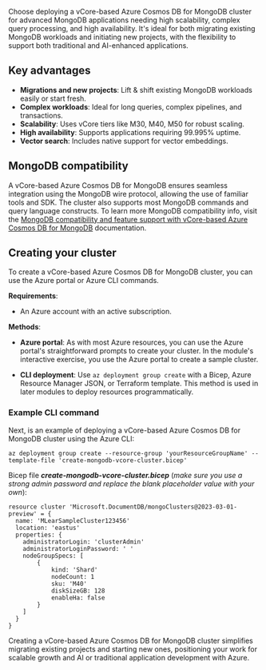 Choose deploying a vCore-based Azure Cosmos DB for MongoDB cluster for advanced MongoDB applications needing high scalability, complex query processing, and high availability. It's ideal for both migrating existing MongoDB workloads and initiating new projects, with the flexibility to support both traditional and AI-enhanced applications.

## Key advantages

- **Migrations and new projects**: Lift & shift existing MongoDB workloads easily or start fresh.
- **Complex workloads**: Ideal for long queries, complex pipelines, and transactions.
- **Scalability**: Uses vCore tiers like M30, M40, M50 for robust scaling.
- **High availability**: Supports applications requiring 99.995% uptime.
- **Vector search**: Includes native support for vector embeddings.

## MongoDB compatibility

A vCore-based Azure Cosmos DB for MongoDB ensures seamless integration using the MongoDB wire protocol, allowing the use of familiar tools and SDK. The cluster also supports most MongoDB commands and query language constructs. To learn more MongoDB compatibility info, visit the [MongoDB compatibility and feature support with vCore-based Azure Cosmos DB for MongoDB](/azure/cosmos-db/mongodb/vcore/compatibility) documentation.

## Creating your cluster

To create a vCore-based Azure Cosmos DB for MongoDB cluster, you can use the Azure portal or Azure CLI commands.

**Requirements**:

- An Azure account with an active subscription.

**Methods**:

- **Azure portal**: As with most Azure resources, you can use the Azure portal's straightforward prompts to create your cluster. In the module's interactive exercise, you use the Azure portal to create a sample cluster.

- **CLI deployment**: Use `az deployment group create` with a Bicep, Azure Resource Manager JSON, or Terraform template. This method is used in later modules to deploy resources programmatically.

### Example CLI command

Next, is an example of deploying a vCore-based Azure Cosmos DB for MongoDB cluster using the Azure CLI:

```azurecli
az deployment group create --resource-group 'yourResourceGroupName' --template-file 'create-mongodb-vcore-cluster.bicep'
```

Bicep file ***create-mongodb-vcore-cluster.bicep*** (*make sure you use a strong admin password and replace the blank placeholder value with your own*):

```bicep
resource cluster 'Microsoft.DocumentDB/mongoClusters@2023-03-01-preview' = {
  name: 'MLearSampleCluster123456'
  location: 'eastus'
  properties: {
    administratorLogin: 'clusterAdmin'
    administratorLoginPassword: ' '
    nodeGroupSpecs: [
        {
            kind: 'Shard'
            nodeCount: 1
            sku: 'M40'
            diskSizeGB: 128
            enableHa: false
        }
    ]
  }
}
```

Creating a vCore-based Azure Cosmos DB for MongoDB cluster simplifies migrating existing projects and starting new ones, positioning your work for scalable growth and AI or traditional application development with Azure.
